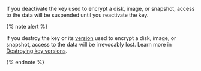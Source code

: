 If you deactivate the key used to encrypt a disk, image, or snapshot, access to the data will be suspended until you reactivate the key.

{% note alert %}

If you destroy the key or its [version](../../kms/concepts/version.md) used to encrypt a disk, image, or snapshot, access to the data will be irrevocably lost. Learn more in [Destroying key versions](../../kms/concepts/version.md#version-distruct).

{% endnote %}
